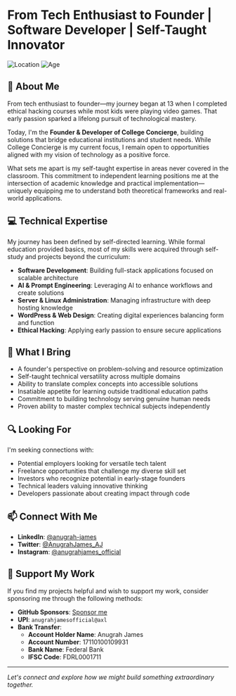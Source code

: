 # From Tech Enthusiast to Founder | Software Developer | Self-Taught Innovator

![Location](https://img.shields.io/badge/Location-Kannur,%20Kerala,%20India-blue)
![Age](https://img.shields.io/badge/Age-18-brightgreen)

## 🚀 About Me

From tech enthusiast to founder—my journey began at 13 when I completed ethical hacking courses while most kids were playing video games. That early passion sparked a lifelong pursuit of technological mastery.

Today, I'm the **Founder & Developer of College Concierge**, building solutions that bridge educational institutions and student needs. While College Concierge is my current focus, I remain open to opportunities aligned with my vision of technology as a positive force.

What sets me apart is my self-taught expertise in areas never covered in the classroom. This commitment to independent learning positions me at the intersection of academic knowledge and practical implementation—uniquely equipping me to understand both theoretical frameworks and real-world applications.

## 💻 Technical Expertise

My journey has been defined by self-directed learning. While formal education provided basics, most of my skills were acquired through self-study and projects beyond the curriculum:

- **Software Development**: Building full-stack applications focused on scalable architecture
- **AI & Prompt Engineering**: Leveraging AI to enhance workflows and create solutions
- **Server & Linux Administration**: Managing infrastructure with deep hosting knowledge
- **WordPress & Web Design**: Creating digital experiences balancing form and function
- **Ethical Hacking**: Applying early passion to ensure secure applications

## 🌟 What I Bring

- A founder's perspective on problem-solving and resource optimization
- Self-taught technical versatility across multiple domains
- Ability to translate complex concepts into accessible solutions
- Insatiable appetite for learning outside traditional education paths
- Commitment to building technology serving genuine human needs
- Proven ability to master complex technical subjects independently

## 🔍 Looking For

I'm seeking connections with:
- Potential employers looking for versatile tech talent
- Freelance opportunities that challenge my diverse skill set
- Investors who recognize potential in early-stage founders
- Technical leaders valuing innovative thinking
- Developers passionate about creating impact through code

## 📫 Connect With Me

- **LinkedIn**: [@anugrah-james](https://linkedin.com/in/anugrah-james)
- **Twitter**: [@AnugrahJames_AJ](https://twitter.com/AnugrahJames_AJ)
- **Instagram**: [@anugrahjames_official](https://instagram.com/anugrahjames_official)

## 🤝 Support My Work

If you find my projects helpful and wish to support my work, consider sponsoring me through the following methods:

- **GitHub Sponsors**: [Sponsor me](https://github.com/sponsors/anugrahjames-official)
- **UPI**: `anugrahjamesofficial@axl`
- **Bank Transfer**:
  - **Account Holder Name**: Anugrah James
  - **Account Number**: 17110100109931
  - **Bank Name**: Federal Bank
  - **IFSC Code**: FDRL0001711

---

*Let's connect and explore how we might build something extraordinary together.*
